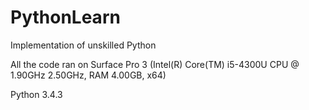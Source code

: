# PythonLearn
Implementation of unskilled Python

All the code ran on Surface Pro 3
(Intel(R) Core(TM) i5-4300U CPU @ 1.90GHz 2.50GHz, RAM 4.00GB, x64)

Python 3.4.3
